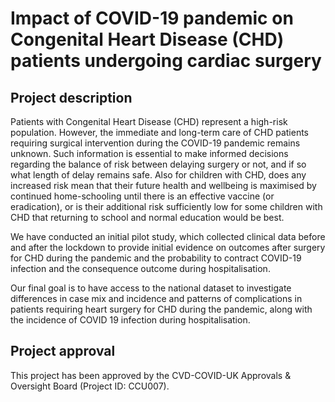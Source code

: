 # Impact of COVID-19 pandemic on Congenital Heart Disease (CHD) patients undergoing cardiac surgery

## Project description

Patients with Congenital Heart Disease (CHD) represent a high-risk population. However, the immediate and long-term care of CHD patients requiring surgical intervention during the COVID-19 pandemic remains unknown. Such information is essential to make informed decisions regarding the balance of risk between delaying surgery or not, and if so what length of delay remains safe.  Also for children with CHD, does any increased risk mean that their future health and wellbeing is maximised by continued home-schooling until there is an effective vaccine (or eradication), or is their additional risk sufficiently low for some children with CHD that returning to school and normal education would be best.

We have conducted an initial pilot study, which collected clinical data before and after the lockdown to provide initial evidence on outcomes after surgery for CHD during the pandemic and the probability to contract COVID-19 infection and the consequence outcome during hospitalisation. 

Our final goal is to have access to the national dataset to investigate differences in case mix and incidence and patterns of complications in patients requiring heart surgery for CHD during the pandemic, along with the incidence of COVID 19 infection during hospitalisation. 

## Project approval

This project has been approved by the CVD-COVID-UK Approvals & Oversight Board (Project ID: CCU007).
